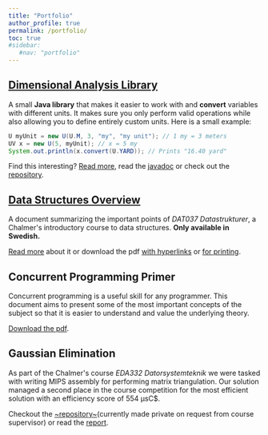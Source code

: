 ```yaml
---
title: "Portfolio"
author_profile: true
permalink: /portfolio/
toc: true
#sidebar:
   #nav: "portfolio"
---
```


## [Dimensional Analysis Library](unit/)

A small **Java library** that makes it easier to work with and **convert** variables with different units. It makes sure you only perform valid operations while also allowing you to define entirely custom units. Here is a small example:

```java
U myUnit = new U(U.M, 3, "my", "my unit"); // 1 my = 3 meters
UV x = new U(5, myUnit); // x = 5 my
System.out.println(x.convert(U.YARD)); // Prints "16.40 yard"
```

Find this interesting? [Read more](unit/), read the [javadoc](https://ecen.github.io/unit/) or check out the [repository](https://github.com/ecen/unit/).

## [Data Structures Overview](/portfolio/data-structures/)

A document summarizing the important points of *DAT037 Datastrukturer*, a Chalmer's introductory course to data structures. **Only available in Swedish.**

[Read more](/portfolio/data-structures/) about it or download the pdf [with hyperlinks](/assets/docs/datastrukturer_sammanfattning.pdf) or [for printing](/assets/docs/datastrukturer-printing-version.pdf).

## Concurrent Programming Primer

Concurrent programming is a useful skill for any programmer. This document aims to present some of the most important concepts of the subject so that it is easier to understand and value the underlying theory.

[Download the pdf](/assets/docs/Primer_to_Concurrent_Programming.pdf).

## Gaussian Elimination

As part of the Chalmer's course *EDA332 Datorsystemteknik* we were tasked with writing MIPS assembly for performing matrix triangulation. Our solution managed a second place in the course competition for the most efficient solution with an efficiency score of 554 µsC$.

Checkout the [~repository~](https://github.com/ecen/eda332-computer-system-engineering)(currently made private on request from course supervisor) or read the [report](/assets/docs/Optimizing_Hardware_and_Software_for_Gaussian_Elimination.pdf).
